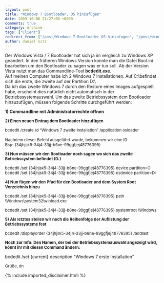 ```yaml
---
layout: post
title: "Windows 7 Bootloader, OS hinzufügen"
date: 2009-10-08 21:27:00 +0200
comments: true
category: Archive
tags: ["Client"]
redirect_from: ["/post/Windows-7-Bootloader-OS-hinzufugen", "/post/windows-7-bootloader-os-hinzufugen"]
author: daniel nitz
---
```

<!-- more -->
<p>Der Windows Vista / 7 Bootloader hat sich ja im vergleich zu Windows XP geändert. In den früheren Windows Version konnte man die Datei Boot.ini bearbeiten um den Bootloader zu sagen was er tun soll. Ab der Version Vista nutzt man das Commandline-Tool <strong>bcdedit.exe</strong>.     <br />Auf meinen Computer habe ich 2 Windows 7 Installationen. Auf C:\befindet sich die erste, die zweite auf der Partition D:\     <br />Da ich das zweite Windows 7 durch den Restore eines Images aufgespielt habe, erscheint dies natürlich nicht automatisch in der Betriebssystemauswahl. Um das zweite Betriebssystem dem Bootloader hinzuzufügen, müssen folgende Schritte durchgeführt werden:</p>  <p><strong>1) Commandline mit Administratorrechte öffnen</strong></p>  <p><font size="2"><strong>2) Einen neuen Eintrag dem Bootloader hinzufügen</strong></font></p>  <p><font size="2">bcdedit /create /d “Windows 7 zweite Installation” /application osloader      <br />      <br />Nachdem dieser Befehl ausgeführt wurde, bekommen wir eine ID       <br />Bsp: {34jhjsk5-34j4-33jj-b6ne-99ggfjej48776395}</font></p>  <p><font size="2"><strong>3) Nun müssen wir den Bootloader noch sagen wo sich das zweite Betriebssystem befindet (D:)</strong></font></p>  <p><font size="2">bcdedit /set {34jhjsk5-34j4-33jj-b6ne-99ggfjej48776395} device partition=C:      <br /></font><font size="2">bcdedit /set {34jhjsk5-34j4-33jj-b6ne-99ggfjej48776395} osdevice partition=D:</font></p>  <p><font size="2"><strong>4) Nun fügen wir den Pfad für den Bootloader und dem System Root Verzeichnis hinzu</strong></font></p>  <p><font size="2">bcdedit /set {34jhjsk5-34j4-33jj-b6ne-99ggfjej48776395} path \Windows\system32\winload.exe      <br /></font></p>  <p><font size="2">bcdedit /set {34jhjsk5-34j4-33jj-b6ne-99ggfjej48776395} systemroot \Windows</font></p>  <p><font size="2"><strong>5) Als letztes stellen wir noch die Reihenfolge der Auflistung der Betriebssysteme fest</strong></font></p>  <p><font size="2">bcdedit /displayorder {34jhjsk5-34j4-33jj-b6ne-99ggfjej48776395} /addlast</font></p>  <p><font size="2"><strong>Noch zur Info: Den Namen, der bei der Betriebssystemauswahl angezeigt wird, könnt ihr mit diesen Command ändern:</strong></font></p>  <p>bcdedit /set {current} description &quot;Windows 7 erste Installation&quot;</p>  <p><font size="2">Grüße, dn</font></p>
{% include imported_disclaimer.html %}
